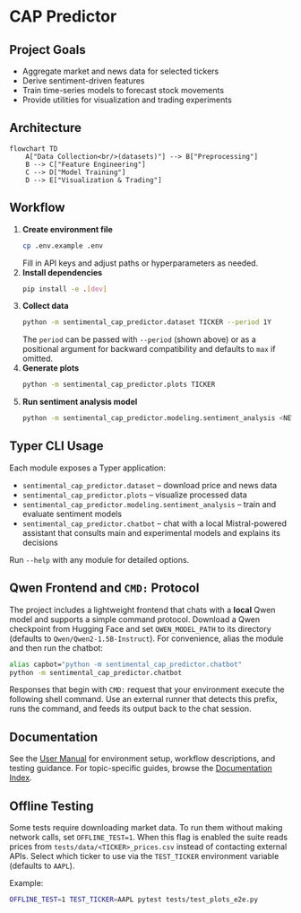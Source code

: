# CAP Predictor

## Project Goals
- Aggregate market and news data for selected tickers
- Derive sentiment-driven features
- Train time-series models to forecast stock movements
- Provide utilities for visualization and trading experiments

## Architecture
```mermaid
flowchart TD
    A["Data Collection<br/>(datasets)"] --> B["Preprocessing"]
    B --> C["Feature Engineering"]
    C --> D["Model Training"]
    D --> E["Visualization & Trading"]
```

## Workflow
1. **Create environment file**
   ```bash
   cp .env.example .env
   ```
   Fill in API keys and adjust paths or hyperparameters as needed.
2. **Install dependencies**
   ```bash
   pip install -e .[dev]
   ```
3. **Collect data**
   ```bash
   python -m sentimental_cap_predictor.dataset TICKER --period 1Y
   ```
   The `period` can be passed with `--period` (shown above) or as a positional
   argument for backward compatibility and defaults to `max` if omitted.
4. **Generate plots**
   ```bash
   python -m sentimental_cap_predictor.plots TICKER
   ```
5. **Run sentiment analysis model**
   ```bash
   python -m sentimental_cap_predictor.modeling.sentiment_analysis <NEWS_PATH>
   ```

## Typer CLI Usage
Each module exposes a Typer application:
- `sentimental_cap_predictor.dataset` – download price and news data
- `sentimental_cap_predictor.plots` – visualize processed data
- `sentimental_cap_predictor.modeling.sentiment_analysis` – train and evaluate sentiment models
- `sentimental_cap_predictor.chatbot` – chat with a local Mistral-powered assistant that consults main and experimental models and explains its decisions

Run `--help` with any module for detailed options.

## Qwen Frontend and `CMD:` Protocol

The project includes a lightweight frontend that chats with a **local** Qwen
model and supports a simple command protocol. Download a Qwen checkpoint from
Hugging Face and set `QWEN_MODEL_PATH` to its directory (defaults to
`Qwen/Qwen2-1.5B-Instruct`). For convenience, alias the module and then run the
chatbot:

```bash
alias capbot="python -m sentimental_cap_predictor.chatbot"
python -m sentimental_cap_predictor.chatbot
```

Responses that begin with `CMD:` request that your environment execute the
following shell command. Use an external runner that detects this prefix,
runs the command, and feeds its output back to the chat session.

## Documentation

See the [User Manual](docs/user_manual.md) for environment setup, workflow
descriptions, and testing guidance. For topic-specific guides, browse the
[Documentation Index](docs/index.md).

## Offline Testing

Some tests require downloading market data. To run them without making
network calls, set `OFFLINE_TEST=1`. When this flag is enabled the suite reads
prices from `tests/data/<TICKER>_prices.csv` instead of contacting external
APIs. Select which ticker to use via the `TEST_TICKER` environment variable
(defaults to `AAPL`).

Example:

```bash
OFFLINE_TEST=1 TEST_TICKER=AAPL pytest tests/test_plots_e2e.py
```
